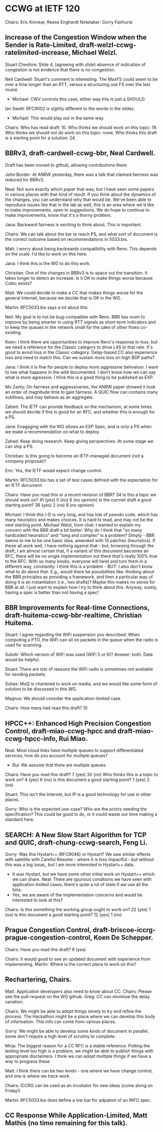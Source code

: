 # CCWG at IETF 120
Chairs: Eric Kinnear, Reese Enghardt
Notetaker: Gorry Fairhurst

## Increase of the Congestion Window when the Sender is Rate-Limited, draft-welzl-ccwg-ratelimited-increase, Michael Welzl.

Stuart Cheshire: Slide 4, (agreeing with slide) absence of indication of congestion is not evidence that there is no congestion. 

Neil Cardwell: Stuart's comment is interesting. The MaxFS could seem to be over a time longer than an RTT, versus a structuring use FS over the last round.
- Michael: CWV controls this case, either way this is just a SHOULD.

Ian Swett: RFC9002 is slghtly different to the words in the slides.
- Michael: This would play out in the same way.

Chairs:
Who has read draft: 10.
Who thinks we should work on this topic: 19.
Who thinks we should not do work on this topic: none.
Who thinks this draft is a starting point for a solution: 24.

## BBRv3, draft-cardwell-ccwg-bbr, Neal Cardwell.

Draft has been moved to github, allowing contributions there.

John Border: At ANRW yesterday, there was a talk that claimed fairness was reduced for BBRv3.

Neal: Not sure exactly which paper that was, but I have seen some papers in various places with that kind of result. If you think about the dynamics of the changes, you can understand why that would be. We've been able to reproduce issues like that in the lab as well, this is an area where we'd like to make improvements, open to suggestions. We do hope to continue to make improvements, know that it's a thorny problem.

Jana: Backward fairness is exciting to think about. This is important.

Chairs: We can talk about the bar to reach PS, and what sort of document is the correct outcome based on recommendations in 5033.bis.

Matt: I worry about being backwards compatibility with Reno. This depends on the scale. I'd like to work on this here.

Jana: I think this is the WG to do this work.

Christian: One of the changes in BBRv3 is to space out the transition. It takes longer to detect an increase. Is it OK to make things worse because Cubic exists?

Matt: We could decide to make a CC that makes things worse for the general Internet, because we decide that is OK in the WG.

Martin: RFC5033.bis says a lot about this. 

Neil: My goal is to not be bug-compatible with Reno. BBR has room to improve by being smarter in using RTT signals as short term indicators and to keep the queues in the network small for the sake of other flows co-existing.

Koen: I think there are opportunities to improve Reno's response to loss, but we need a reference for the Classic category to drive L4S to that rate. It's good to avoid loss in the Classic category. Delay-based CC also experience loss and need to match this. Can we sustain more loss on high BDP paths? 

Jana: I think it is fine for people to deploy more aggressive behvaiour. I want to see what happens in the wild documented. I don't know how we can say what is more agressive. I think this is a good thing to be published as EXP.

Mo Zanty: On fairness and aggressivenes, the ANRW paper showed it took an order of magnitude time to gain fairness. A QUIC flow can contains many subflows, and may behave as an aggregate.

Zahed: The IETF can provide feedback on the mechanism, at some times we should decide if this is good for an RFC, and whether this is enough for a PS.

Jana: Enagaging with the WG allows an EXP Spec, and is only a PS when we make a recommendation on what to deploy.

Zahed: Keep doing research. Keep giving perspectives. At some stage we can ship a PS.

Christian: Is this going to become an IETF-managed document (not a company proposal)?

Eric: Yes, the IETF would expect change control.

Martin: RFC5033.bis has a set of test cases defined with the expectation for an IETF document.

Chairs:
Have you read this or a recent revision of BBR? 34
Is this a topic we should work on?  41 (yes) 0 (no) 6 (no opinion)
Is the currnet draft a good starting point? 36 (yes) 2 (no) 8 (no opinion)

Michael: I think this I-D is very long, and has lots of pseudo code, which has many heuristics and makes choices. It is hard to read, and may not be the vest starting point.
Michael Welzl, from chat:
I wanted to explain my concern with the BBR draft a bit better. Why do I think that "so many hardcoded heuristics" and "long and complex" is a problem? Simply - BBR seems to me to be one basic idea, amended with 15 patches (heuristics). If these all work well, I have nothing against that - but, browsing through the draft, I am almost certain that, if a variant of this document becomes an RFC, there will be no single implementation out there that's really 100% true to the RFC. With so many knobs, everyone will twist and turn them in a different way, constantly. I think this is a problem - BUT: I also don't know what to do about that. E.g., would there be possibilities like: thinking about the BBR principles as providing a framework, and then a particular way of doing it is an instantiation (i.e., two drafts)? Maybe this makes no sense for BBR at all. I just want to explain how I try to think about this. Anyway, surely, having a spec is better than not having a spec!


## BBR Improvements for Real-time Connections, draft-huitema-ccwg-bbr-realtime, Christian Huitema.

Stuart: I agree regarding the WiFi suspension you described. When computing a PTO, the WiFi can sit on packets in the queue when the radio is used for scanning.

Subdir: Which version of WiFi was used (WiFi 5 or 6)? Answer: both. Data would be helpful.

Stuart: There are lots of reasons the WiFi radio is sometimes not available for sending packets.

Suhas: MoQ is chartered to work on media, and we would like some form of solution to be discussed in this WG.

Magnus: We should consider the application-limited case.

Chairs:
How many had read this draft? 10

## HPCC++: Enhanced High Precision Congestion Control, draft-miao-ccwg-hpcc and draft-miao-ccwg-hpcc-info, Rui Miao.

Neal: Most cloud links have multiple queues to support differentiated services, how do you account for multiple queues?
- Rui: We assume that there are multiple queues.

Chairs:
Have you read this draft? 7 (yes) 30 (no) 
Who thinks this is a topic to work on?  4 (yes) 6 (no)
Is this document a good starting point? 1 (yes) 2 (no)

Stuart: This isn't the Internet, but IP is a good technology for use in other places.

Gorry: Who is the expected use-case? Who are the actors needing the specification? This could be good to do, or it could waste our time making a standard here.

## SEARCH: A New Slow Start Algorithm for TCP and QUIC, draft-chung-ccwg-search, Feng Li.

Gorry: Was this Hystart++ (RFC9046) or Hystart? We saw similar effects with satellite with Careful Resume - where it is less impactful - but without this was a big issue,, but I am more interested in Hystart++ data.
- It was Hystart, but we have some other initial work on Hystart++ which we can share.
Neal: There are spurious conditions we have seen with application limited cases, there's quite a lot of state if we use all the bins.
- Yes, we are aware of the implementation concerns and would be interested to look at this?

Chairs:
Is this something the working group ought to work on? 22 (yes) 1 (no)
Is this document a good starting point? 12 (yes)  1 (no)

## Prague Congestion Control, draft-briscoe-iccrg-prague-congestion-control, Koen De Schepper.

Chairs:
Have you read this draft? 9 (yes)

Chairs: It would good to see an updated document with experience from implementing.
Martin: Where is the correct place to work on this?

## Rechartering, Chairs.

Matt: Application developers also need to know about CC.
Chairs: Please see the pull-request on the WG github.
Greg: CC can minimise the delay variation.

Chairs: We might be able to adopt things slowly to try and refine the process. The Hackathon might be a place where we can develop this body of information. This info can come from various places.

Gorry: We might be able to develop some kinds of document in parallel, some don't require a high level of scrutiny to complete.

Mirja: The biggest reason for a CC RFC is a stable reference. Putting the testing level too high is a problem, we might be able to publish things with appropriate disclaimers. I think we can adopt multiple things if we have a way to progress these

Matt: I think there can be two levels - one where we have change control; and one is where we track work.

Chairs: ICCRG can be used as an incubator for new ideas (come along on Friday!)

Martin: RFC5033.bis does define a low bar for adpation of an INFO spec.


## CC Response While Application-Limited, Matt Mathis (no time remaining for this talk).

